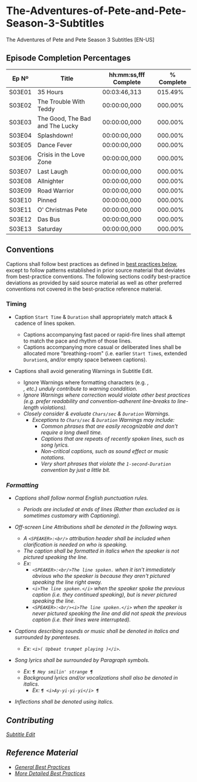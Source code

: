 # The-Adventures-of-Pete-and-Pete-Season-3-Subtitles
The Adventures of Pete and Pete Season 3 Subtitles [EN-US]

## Episode Completion Percentages
|  Ep Nº |              Title              | hh:mm:ss,fff Complete | % Complete |
|--------|---------------------------------|-----------------------|------------|
| S03E01 | 35 Hours                        | 00:03:46,313          | 015.49%    |
| S03E02 | The Trouble With Teddy          | 00:00:00,000          | 000.00%    |
| S03E03 | The Good, The Bad and The Lucky | 00:00:00,000          | 000.00%    |
| S03E04 | Splashdown!                     | 00:00:00,000          | 000.00%    |
| S03E05 | Dance Fever                     | 00:00:00,000          | 000.00%    |
| S03E06 | Crisis in the Love Zone         | 00:00:00,000          | 000.00%    |
| S03E07 | Last Laugh                      | 00:00:00,000          | 000.00%    |
| S03E08 | Allnighter                      | 00:00:00,000          | 000.00%    |
| S03E09 | Road Warrior                    | 00:00:00,000          | 000.00%    |
| S03E10 | Pinned                          | 00:00:00,000          | 000.00%    |
| S03E11 | O' Christmas Pete               | 00:00:00,000          | 000.00%    |
| S03E12 | Das Bus                         | 00:00:00,000          | 000.00%    |
| S03E13 | Saturday                        | 00:00:00,000          | 000.00%    |

## Conventions
Captions shall follow best practices as defined in [best practices below](#reference-material), except to follow patterns established in prior source material that deviates from best-practice conventions. The following sections codify best-practice deviations as provided by said source material as well as other preferred conventions not covered in the best-practice reference material.

### Timing
- Caption `Start Time` & `Duration` shall appropriately match attack & cadence of lines spoken.
  - Captions accompanying fast paced or rapid-fire lines shall attempt to match the pace and rhythm of those lines.
  - Captions accompanying more casual or deliberated lines shall be allocated more "breathing-room" (i.e. earlier `Start Time`s, extended `Duration`s, and/or empty space between captions).
 
- Captions shall avoid generating Warnings in Subtitle Edit.
  - Ignore Warnings where formatting characters (e.g. <i>, <br/>, etc.) unduly contribute to warning conddition.
  - Ignore Warnings where correction would violate other best practices (e.g. prefer readability and convention-adherent line-breaks to line-length violations).
  - Closely consider & evaluate `Chars/sec` & `Duration` Warnings.
    - Exceptions to `Chars/sec` & `Duration` Warnings may include:
      - Common phrases that are easily recognizable and don't require a long dwell time.
      - Captions that are repeats of recently spoken lines, such as song lyrics.
      - Non-critical captions, such as sound effect or music notations.
      - Very short phrases that violate the `1-second-Duration` convention by just a little bit.

### Formatting
- Captions shall follow normal English punctuation rules.
  - Periods are included at ends of lines (Rather than excluded as is sometimes customary with Captioning).
  
- Off-screen Line Attributions shall be denoted in the following ways.
  - A `<SPEAKER>:<br/>` attribution header shall be included when clarification is needed on who is speaking.
  - The caption shall be formatted in italics when the speaker is not pictured speaking the line.
  - Ex:
    - `<SPEAKER>:<br/>The line spoken.` when it isn't immediately obvious who the speaker is because they aren't pictured speaking the line right away.
    - `<i>The line spoken.</i>` when the speaker spoke the previous caption (i.e. they continued speaking), but is never pictured speaking the line.
    - `<SPEAKER>:<br/><i>The line spoken.</i>` when the speaker is never pictured speaking the line and did not speak the previous caption (i.e. their lines were interrupted).
 
- Captions describing sounds or music shall be denoted in italics and surrounded by parenteses.
  - Ex: `<i>( Upbeat trumpet playing )</i>`.
 
- Song lyrics shall be surrounded by Paragraph symbols.
  - Ex: `¶ Hey smilin' strange ¶`
  - Background lyrics and/or vocalizations shall also be denoted in italics.
    - Ex: `¶ <i>Ay-yi-yi-yi</i> ¶`

- Inflections shall be denoted using italics.

## Contributing
[Subtitle Edit](https://www.nikse.dk/subtitleedit)

## Reference Material
- [General Best Practices](https://engagemedia.org/help/best-practices-for-online-subtitling/)
- [More Detailed Best Practices](https://www.colorado.edu/digital-accessibility/captioning-service/captioning-quality#:~:text=When%20a%20speaker%20stutters%2C%20caption,halt%20or%20shift%20in%20speech.)
